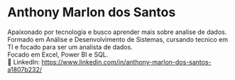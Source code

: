 # Anthony Marlon dos Santos
Apaixonado por tecnologia e busco aprender mais sobre analise de dados.  
Formado em Análise e Desenvolvimento de Sistemas, cursando tecnico em TI e focado para ser um analista de dados.  
Focado em Excel, Power BI e SQL.  
💼 LinkedIn: https://www.linkedin.com/in/anthony-marlon-dos-santos-a1807b232/
